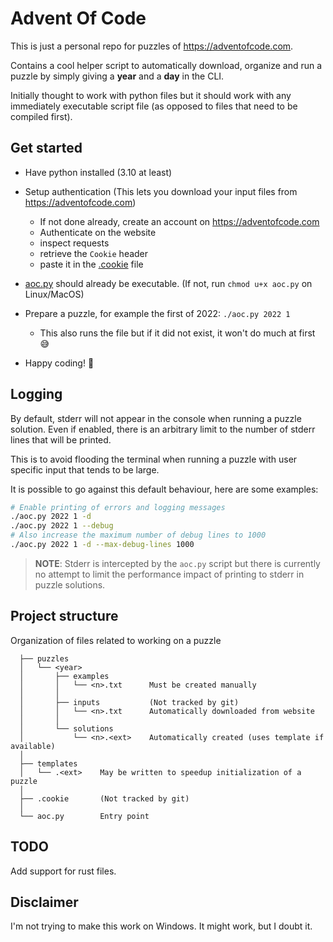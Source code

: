 # Advent Of Code

This is just a personal repo for puzzles of https://adventofcode.com.

Contains a cool helper script to automatically download, organize and run a
puzzle by simply giving a **year** and a **day** in the CLI.

Initially thought to work with python files but it should work with any immediately
executable script file (as opposed to files that need to be compiled first).

## Get started

- Have python installed (3.10 at least)

- Setup authentication
  (This lets you download your input files from https://adventofcode.com)

  - If not done already, create an account on https://adventofcode.com
  - Authenticate on the website
  - inspect requests
  - retrieve the `Cookie` header
  - paste it in the [.cookie](./.cookie) file

- [aoc.py](./aoc.py) should already be executable.
  (If not, run `chmod u+x aoc.py` on Linux/MacOS)

- Prepare a puzzle, for example the first of 2022: `./aoc.py 2022 1`

  - This also runs the file but if it did not exist, it won't do much at first 😅

- Happy coding! 🎉


## Logging

By default, stderr will not appear in the console when running a puzzle solution.
Even if enabled, there is an arbitrary limit to the number of stderr lines that
will be printed.

This is to avoid flooding the terminal when running a puzzle with user specific
input that tends to be large.

It is possible to go against this default behaviour, here are some examples:

```sh
# Enable printing of errors and logging messages
./aoc.py 2022 1 -d
./aoc.py 2022 1 --debug
# Also increase the maximum number of debug lines to 1000
./aoc.py 2022 1 -d --max-debug-lines 1000
```

> **NOTE**: Stderr is intercepted by the `aoc.py` script but there is currently
> no attempt to limit the performance impact of printing to stderr in puzzle
> solutions.

## Project structure

Organization of files related to working on a puzzle

```
  ├── puzzles
  │   └── <year>
  │       ├── examples
  │       │   └── <n>.txt      Must be created manually
  │       │
  │       ├── inputs           (Not tracked by git)
  │       │   └── <n>.txt      Automatically downloaded from website
  │       │
  │       └── solutions
  │           └── <n>.<ext>    Automatically created (uses template if available)
  │
  ├── templates
  │   └── .<ext>    May be written to speedup initialization of a puzzle
  │
  ├── .cookie       (Not tracked by git)
  │
  └── aoc.py        Entry point
```

## TODO

Add support for rust files.

## Disclaimer

I'm not trying to make this work on Windows. It might work, but I doubt it.
